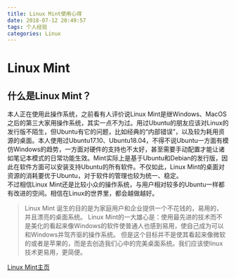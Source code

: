 ```yaml
---
title: Linux Mint使用心得
date: 2018-07-12 20:49:57
tags: 个人经验
categories: Linux
---
```


# Linux Mint

## 什么是Linux Mint？

本人正在使用此操作系统，之前看有人评价说Linux Mint是继Windows、MacOS之后的第三大家用操作系统，其实一点不为过。用过Ubuntu的朋友应该对Linux的发行版不陌生，但Ubuntu有它的问题，比如经典的“内部错误”，以及较为耗用资源的桌面。本人使用过Ubuntu17.10、Ubuntu18.04，不得不说Ubuntu一方面有模仿Windows的趋势，一方面对硬件的支持也不太好，甚至需要手动配置才能让诸如笔记本模式的日常功能生效。Mint实际上是基于Ubuntu和Debian的发行版，因此在软件方面可以安装支持Ubuntu的所有软件。不仅如此，Linux Mint的桌面对资源的消耗要优于Ubuntu，对于软件的管理也较为统一、稳定。  
不过相信Linux Mint还是比较小众的操作系统，与用户相对较多的Ubuntu一样都有改进的空间。相信在Linux的世界里，都会越做越好。
>Linux Mint 诞生的目的是为家庭用户和企业提供一个不花钱的，易用的，并且漂亮的桌面系统。
Linux Mint的一大雄心是：使用最先进的技术而不是美化的看起来像Windows的软件使普通人也感到易用，使自己成为可以和Windows并驾齐驱的操作系统。
但是这个目标并不是使其看起来像微软的或者是苹果的，而是去创造我们心中的完美桌面系统。我们应该使linux技术更易用，更简便。


[Linux Mint主页](https://www.linuxmint.com/)